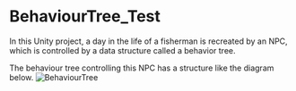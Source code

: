 # BehaviourTree_Test
In this Unity project, a day in the life of a fisherman is recreated by an NPC, which is controlled by a data structure called a behavior tree.

The behaviour tree controlling this NPC has a structure like the diagram below.
![BehaviourTree](https://user-images.githubusercontent.com/66341676/189650557-ac03cf38-b9cd-4d9d-ba05-ceac14f24403.png)
